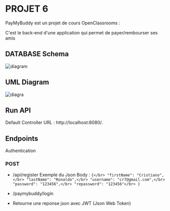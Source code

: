 # PROJET 6

PayMyBuddy est un projet de cours OpenClassrooms :

C'est le back-end d'une application qui permet de payer/rembourser ses amis


## DATABASE Schema

![diagram](https://user-images.githubusercontent.com/33994110/129045435-8f0952ff-b9f9-4b56-90e8-fdf5e25da054.png)

## UML Diagram

![diagra](https://user-images.githubusercontent.com/33994110/129046060-3153c03f-e0ad-446f-a9d5-5b7a81961eb8.png)


## Run API

Default Controller URL : http://localhost:8080/.

## Endpoints

Authentication

### POST

* /api/register
Exemple du Json Body :
`{</br>
    "firstName": "Cristiano",</br>
    "lastName": "Ronaldo",</br>
    "username": "cr7@gmail.com",</br>
    "password": "123456",</br>
    "repassword": "123456"</br>
}`

* /paymybuddy/login
- Retourne une reponse json avec JWT (Json Web Token)
